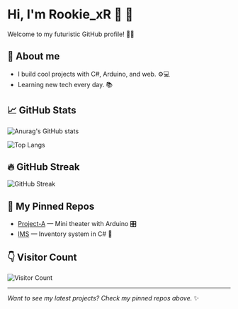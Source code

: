 # Hi, I'm Rookie_xR 👋 🚀  
Welcome to my futuristic GitHub profile! 🌌✨

## 🔭 About me
- I build cool projects with C#, Arduino, and web. ⚙️💻
- Learning new tech every day. 📚

## 📈 GitHub Stats
![Anurag's GitHub stats](https://github-readme-stats.vercel.app/api?username=Jithmith_Rukshan&show_icons=true&theme=tokyonight&hide_border=true)

![Top Langs](https://github-readme-stats.vercel.app/api/top-langs/?username=Jithmith_Rukshan&layout=compact&theme=tokyonight&hide_border=true)

## 🔥 GitHub Streak
![GitHub Streak](https://github-readme-streak-stats.herokuapp.com/?user=Jithmith_Rukshan&theme=tokyonight&hide_border=true)

## 🧾 My Pinned Repos
<!-- Use GitHub pinned repos in your profile UI, or list here -->
- [Project-A](https://github.com/Jithmith_Rukshan/project-a) — Mini theater with Arduino 🎛️
- [IMS](https://github.com/USERNAME/ims) — Inventory system in C# 🧾

## 👇 Visitor Count
![Visitor Count](https://profile-counter.glitch.me/Jithmith_Rukshan/count.svg)

---

*Want to see my latest projects? Check my pinned repos above.* ✨
